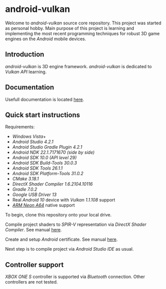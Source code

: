 # android-vulkan

Welcome to _android-vulkan_ source core repository. This project was started as personal hobby. Main purpose of this project is learning and implementing the most recent programming techniques for robust 3D game engines on the _Android_ mobile devices.

## Introduction

_android-vulkan_ is 3D engine framework. _android-vulkan_ is dedicated to _Vulkan API_ learning.

## Documentation

Usefull documentation is located [here](docs/documentation.md).

## Quick start instructions

Requirements:

* _Windows Vista_+
* _Android Studio 4.2.1_
* _Android Studio Gradle Plugin 4.2.1_
* _Android NDK 22.1.7171670 (side by side)_
* _Android SDK 10.0 (API level 29)_
* _Android SDK Build-Tools 30.0.3_
* _Android SDK Tools 26.1.1_
* _Android SDK Platform-Tools 31.0.2_
* _CMake 3.18.1_
* _DirectX Shader Compiler 1.6.2104.10116_
* _Gradle 7.0.2_
* _Google USB Driver 13_
* Real _Android 10_ device with _Vulkan 1.1.108_ support
* [_ARM Neon_ _A64_](https://developer.arm.com/architectures/instruction-sets/simd-isas/neon/neon-programmers-guide-for-armv8-a/introducing-neon-for-armv8-a) native support

To begin, clone this repository onto your local drive.

Compile project shaders to _SPIR-V_ representation via _DirectX Shader Compiler_. See manual [here](docs/shader-compilation.md).

Create and setup _Android_ certificate. See manual [here](docs/release-build.md).

Next step is to compile project via _Android Studio IDE_ as usual.

## Controller support

_XBOX ONE S_ controller is supported via _Bluetooth_ connection. Other controllers are not tested.
